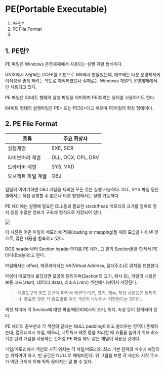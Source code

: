 # PE(Portable Executable)



1. PE란?
2. PE File Format
3. 







## 1. PE란?

PE 파일은 Windows 운영체제에서 사용되는 실행 파일 형식이다.

UNIX에서 사용되는 COFF를 기반으로 MS에서 만들었는데, 애초에는 다른 운영체제에 이식성을 좋게 하려는 의도로 제작하였으나 실제로는 Windows 계열의 운영체제에서만 사용되고 있다.

PE 파일은 32비트 형태의 실행 파일을 의미하며 PE32라는 용어를 사용하기도 한다.

64비트 형태의 실행파일은 PE+ 또는 PE32+라고 부르며 PE파일의 확장 형태이다.



## 2. PE File Format

| 종류               | 주요 확장자        |
| ------------------ | ------------------ |
| 실행계열           | EXE, SCR           |
| 라이브러리 계열    | DLL, OCX, CPL, DRV |
| 드라이버 계열      | SYS, VXD           |
| 오브젝트 파일 계열 | OBJ                |

엄밀히 이야기하면 OBJ 파일을 제외한 모든 것은 실행 가능하다. DLL, SYS 파일 등은 셸에서는 직접 실행할 수 없으나 다른 방법에서는 실행 가능하다.

PE 헤더에는 실행에 필요한 DLL들과 필요한 stack/heap 메모리의 크기를 얼마로 할지 등등 수많은 정보가 구조체 형식으로 저장되어 있다.

<img src = "https://user-images.githubusercontent.com/36766295/58426952-1334d980-80d9-11e9-94df-61ff76fe1c17.png">



이 사진은 어떤 파일이 메모리에 적재(loading or mapping)될 때의 모습을 나타낸 것으로, 많은 내용을 함축하고 있다.

DOS header부터 Section header까지를 PE 헤더, 그 밑의 Section들을 합쳐서 PE 바디(Body)라고 한다.

파일에서는 offset, 메모리에서는 VA(Virtual Address, 절대주소)로 위치를 표현한다.

파일이 메모리에 로딩되면 모양이 달라지며(Section의 크기, 위치 등), 파일의 내용은 보통 코드(.text), 데이터(.data), 리소스(.rsrc) 섹션에 나뉘어서 저장된다.

> 개발도구와 빌드 옵션에 따라서 섹션의 이름, 크기, 개수, 저장 내용등은 달라지나, 중요한 것은 각 용도별로 여러 섹션이 나뉘어서 저장된다는 것이다.

섹션 헤더에 각 Section에 대한 파일/메모리에서의 크기, 위치, 속성 등이 정의되어 있다.

PE 헤더의 끝부분과 각 섹션의 끝에는 NULL padding이라고 불리우는 영역이 존재하는데, 컴퓨터에서 파일, 메모리, 네트워크 패킷 등을 처리할 때 효율을 높이기 위해 최소 기본 단위 개념을 사용하는 것처럼 PE 파일 에도 같은 개념이 적용된 것이다.

파일/메모리에서 섹션의 사직 위치는 각 파일/메모리의 최소 기본 단위의 배수에 해당하는 위치여야 하고, 빈 공간은 NULL로 채워버린다. 위 그림을 보면 각 세션의 시작 주소가 어떤 규칙에 의해 딱딱 끊어지는 걸 볼 수 있다.